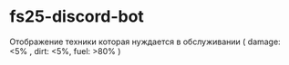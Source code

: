 # fs25-discord-bot

Отображение техники которая нуждается в обслуживании 
( damage: <5% , dirt: <5%, fuel: >80% )
